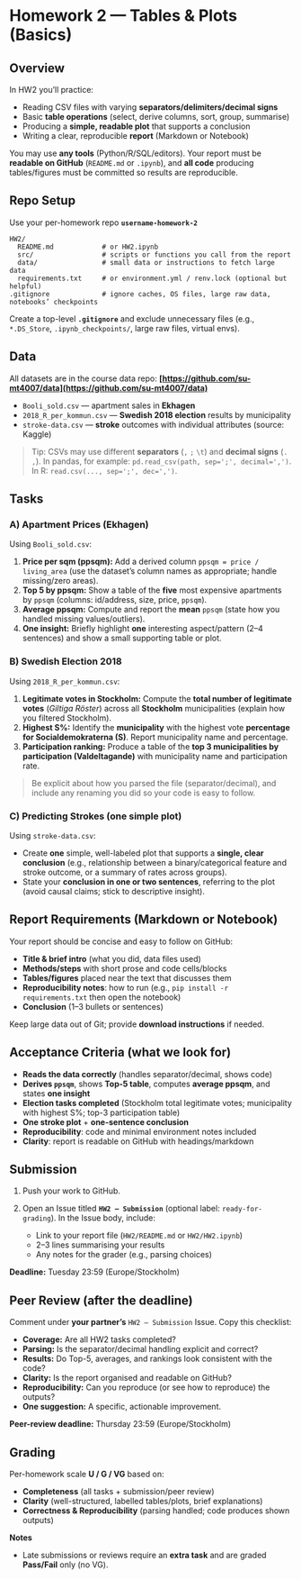 # Homework 2 — Tables & Plots (Basics)

## Overview

In HW2 you’ll practice:

* Reading CSV files with varying **separators/delimiters/decimal signs**
* Basic **table operations** (select, derive columns, sort, group, summarise)
* Producing a **simple, readable plot** that supports a conclusion
* Writing a clear, reproducible **report** (Markdown or Notebook)

You may use **any tools** (Python/R/SQL/editors). Your report must be **readable on GitHub** (`README.md` or `.ipynb`), and **all code** producing tables/figures must be committed so results are reproducible.

## Repo Setup

Use your per-homework repo **`username-homework-2`** 

```
HW2/
  README.md            # or HW2.ipynb
  src/                 # scripts or functions you call from the report
  data/                # small data or instructions to fetch large data
  requirements.txt     # or environment.yml / renv.lock (optional but helpful)
.gitignore             # ignore caches, OS files, large raw data, notebooks’ checkpoints
```

Create a top-level **`.gitignore`** and exclude unnecessary files (e.g., `*.DS_Store`, `.ipynb_checkpoints/`, large raw files, virtual envs).

## Data

All datasets are in the course data repo:
**[https://github.com/su-mt4007/data](https://github.com/su-mt4007/data)**

* `Booli_sold.csv` — apartment sales in **Ekhagen**
* `2018_R_per_kommun.csv` — **Swedish 2018 election** results by municipality
* `stroke-data.csv` — **stroke** outcomes with individual attributes (source: Kaggle)

> Tip: CSVs may use different **separators** (`,` `;` `\t`) and **decimal signs** (`.` `,`). In pandas, for example:
> `pd.read_csv(path, sep=';', decimal=',')`. In R: `read.csv(..., sep=';', dec=',')`.


## Tasks

### A) Apartment Prices (Ekhagen)

Using `Booli_sold.csv`:

1. **Price per sqm (ppsqm):** Add a derived column `ppsqm = price / living_area` (use the dataset’s column names as appropriate; handle missing/zero areas).
2. **Top 5 by ppsqm:** Show a table of the **five** most expensive apartments by `ppsqm` (columns: id/address, size, price, `ppsqm`).
3. **Average ppsqm:** Compute and report the **mean** `ppsqm` (state how you handled missing values/outliers).
4. **One insight:** Briefly highlight **one** interesting aspect/pattern (2–4 sentences) and show a small supporting table or plot.

### B) Swedish Election 2018

Using `2018_R_per_kommun.csv`:

1. **Legitimate votes in Stockholm:** Compute the **total number of legitimate votes** (*Giltiga Röster*) across all **Stockholm** municipalities (explain how you filtered Stockholm).
2. **Highest S%:** Identify the **municipality** with the highest vote **percentage for Socialdemokraterna (S)**. Report municipality name and percentage.
3. **Participation ranking:** Produce a table of the **top 3 municipalities by participation (Valdeltagande)** with municipality name and participation rate.

> Be explicit about how you parsed the file (separator/decimal), and include any renaming you did so your code is easy to follow.

### C) Predicting Strokes (one simple plot)

Using `stroke-data.csv`:

* Create **one** simple, well-labeled plot that supports a **single, clear conclusion** (e.g., relationship between a binary/categorical feature and stroke outcome, or a summary of rates across groups).
* State your **conclusion in one or two sentences**, referring to the plot (avoid causal claims; stick to descriptive insight).

## Report Requirements (Markdown or Notebook)

Your report should be concise and easy to follow on GitHub:

* **Title & brief intro** (what you did, data files used)
* **Methods/steps** with short prose and code cells/blocks
* **Tables/figures** placed near the text that discusses them
* **Reproducibility notes**: how to run (e.g., `pip install -r requirements.txt` then open the notebook)
* **Conclusion** (1–3 bullets or sentences)

Keep large data out of Git; provide **download instructions** if needed.

## Acceptance Criteria (what we look for)

* **Reads the data correctly** (handles separator/decimal, shows code)
* **Derives `ppsqm`**, shows **Top-5 table**, computes **average ppsqm**, and states **one insight**
* **Election tasks completed** (Stockholm total legitimate votes; municipality with highest S%; top-3 participation table)
* **One stroke plot** + **one-sentence conclusion**
* **Reproducibility**: code and minimal environment notes included
* **Clarity**: report is readable on GitHub with headings/markdown

## Submission

1. Push your work to GitHub.
2. Open an Issue titled **`HW2 – Submission`** (optional label: `ready-for-grading`).
   In the Issue body, include:

   * Link to your report file (`HW2/README.md` or `HW2/HW2.ipynb`)
   * 2–3 lines summarising your results
   * Any notes for the grader (e.g., parsing choices)

**Deadline:** Tuesday 23:59 (Europe/Stockholm)

## Peer Review (after the deadline)

Comment under **your partner’s** `HW2 – Submission` Issue. Copy this checklist:

* **Coverage:** Are all HW2 tasks completed?
* **Parsing:** Is the separator/decimal handling explicit and correct?
* **Results:** Do Top-5, averages, and rankings look consistent with the code?
* **Clarity:** Is the report organised and readable on GitHub?
* **Reproducibility:** Can you reproduce (or see how to reproduce) the outputs?
* **One suggestion:** A specific, actionable improvement.

**Peer-review deadline:** Thursday 23:59 (Europe/Stockholm)

## Grading

Per-homework scale **U / G / VG** based on:

* **Completeness** (all tasks + submission/peer review)
* **Clarity** (well-structured, labelled tables/plots, brief explanations)
* **Correctness & Reproducibility** (parsing handled; code produces shown outputs)

**Notes**

* Late submissions or reviews require an **extra task** and are graded **Pass/Fail** only (no VG).
